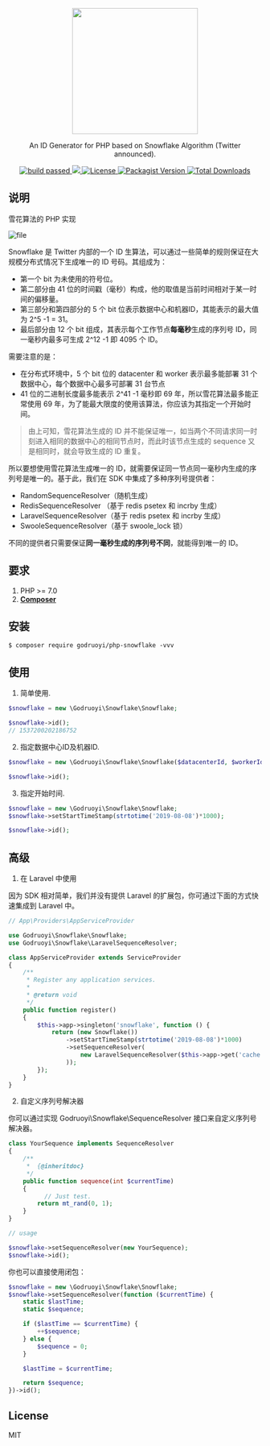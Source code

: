 <div>
  <p align="center">
    <image src="https://www.pngkey.com/png/full/105-1052235_snowflake-png-transparent-background-snowflake-with-clear-background.png" width="250" height="250">
  </p>
  <p align="center">An ID Generator for PHP based on Snowflake Algorithm (Twitter announced).</p>
  <p align="center">
    <a href="https://github.com/godruoyi/php-snowflake/actions/workflows/php.yml">
      <image src="https://github.com/godruoyi/php-snowflake/actions/workflows/php.yml/badge.svg" alt="build passed">
    </a>
    <a href="https://codecov.io/gh/godruoyi/php-snowflake">
      <img src="https://codecov.io/gh/godruoyi/php-snowflake/branch/master/graph/badge.svg?token=7AAOYCJK97"/>
    </a>
    <a href="https://github.com/godruoyi/php-snowflake">
      <image src="https://poser.pugx.org/godruoyi/php-snowflake/license" alt="License">
    </a>
    <a href="https://packagist.org/packages/godruoyi/php-snowflake">
      <image src="https://poser.pugx.org/godruoyi/php-snowflake/v/stable" alt="Packagist Version">
    </a>
    <a href="https://github.com/godruoyi/php-snowflake">
      <image src="https://poser.pugx.org/godruoyi/php-snowflake/downloads" alt="Total Downloads">
    </a>
  </p>
</div>

## 说明

雪花算法的 PHP 实现

![file](https://images.godruoyi.com/comments/201908/13/_1565668072_AbkRnhQaYk.png)

Snowflake 是 Twitter 内部的一个 ID 生算法，可以通过一些简单的规则保证在大规模分布式情况下生成唯一的 ID 号码。其组成为：

* 第一个 bit 为未使用的符号位。
* 第二部分由 41 位的时间戳（毫秒）构成，他的取值是当前时间相对于某一时间的偏移量。
* 第三部分和第四部分的 5 个 bit 位表示数据中心和机器ID，其能表示的最大值为 2^5 -1 = 31。
* 最后部分由 12 个 bit 组成，其表示每个工作节点**每毫秒**生成的序列号 ID，同一毫秒内最多可生成 2^12 -1 即 4095 个 ID。

需要注意的是：

* 在分布式环境中，5 个 bit 位的 datacenter 和 worker 表示最多能部署 31 个数据中心，每个数据中心最多可部署 31 台节点
* 41 位的二进制长度最多能表示 2^41 -1 毫秒即 69 年，所以雪花算法最多能正常使用 69 年，为了能最大限度的使用该算法，你应该为其指定一个开始时间。

> 由上可知，雪花算法生成的 ID 并不能保证唯一，如当两个不同请求同一时刻进入相同的数据中心的相同节点时，而此时该节点生成的 sequence 又是相同时，就会导致生成的 ID 重复。

所以要想使用雪花算法生成唯一的 ID，就需要保证同一节点同一毫秒内生成的序列号是唯一的。基于此，我们在 SDK 中集成了多种序列号提供者：

* RandomSequenceResolver（随机生成）
* RedisSequenceResolver （基于 redis psetex 和 incrby 生成）
* LaravelSequenceResolver（基于 redis psetex 和 incrby 生成）
* SwooleSequenceResolver（基于 swoole_lock 锁）

不同的提供者只需要保证**同一毫秒生成的序列号不同**，就能得到唯一的 ID。

## 要求

1. PHP >= 7.0
2. **[Composer](https://getcomposer.org/)**

## 安装

```shell
$ composer require godruoyi/php-snowflake -vvv
```

## 使用

1. 简单使用.

```php
$snowflake = new \Godruoyi\Snowflake\Snowflake;

$snowflake->id();
// 1537200202186752
```

2. 指定数据中心ID及机器ID.

```php
$snowflake = new \Godruoyi\Snowflake\Snowflake($datacenterId, $workerId);

$snowflake->id();
```

3. 指定开始时间.

```php
$snowflake = new \Godruoyi\Snowflake\Snowflake;
$snowflake->setStartTimeStamp(strtotime('2019-08-08')*1000);

$snowflake->id();
```

## 高级

1. 在 Laravel 中使用

因为 SDK 相对简单，我们并没有提供 Laravel 的扩展包，你可通过下面的方式快速集成到 Laravel 中。

```php
// App\Providers\AppServiceProvider

use Godruoyi\Snowflake\Snowflake;
use Godruoyi\Snowflake\LaravelSequenceResolver;

class AppServiceProvider extends ServiceProvider
{
    /**
     * Register any application services.
     *
     * @return void
     */
    public function register()
    {
        $this->app->singleton('snowflake', function () {
            return (new Snowflake())
                ->setStartTimeStamp(strtotime('2019-08-08')*1000)
                ->setSequenceResolver(
                    new LaravelSequenceResolver($this->app->get('cache')->store()
                ));
        });
    }
}
```

2. 自定义序列号解决器

你可以通过实现 Godruoyi\Snowflake\SequenceResolver 接口来自定义序列号解决器。

```php
class YourSequence implements SequenceResolver
{
    /**
     *  {@inheritdoc}
     */
    public function sequence(int $currentTime)
    {
          // Just test.
        return mt_rand(0, 1);
    }
}

// usage

$snowflake->setSequenceResolver(new YourSequence);
$snowflake->id();
```

你也可以直接使用闭包：

```php
$snowflake = new \Godruoyi\Snowflake\Snowflake;
$snowflake->setSequenceResolver(function ($currentTime) {
    static $lastTime;
    static $sequence;

    if ($lastTime == $currentTime) {
        ++$sequence;
    } else {
        $sequence = 0;
    }

    $lastTime = $currentTime;

    return $sequence;
})->id();
```

## License

MIT
